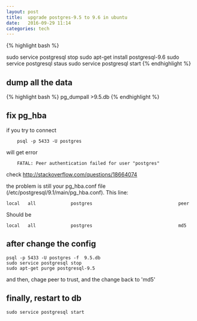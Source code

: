 ```yaml
---
layout: post
title:  upgrade postgres-9.5 to 9.6 in ubuntu
date:   2016-09-29 11:14 
categories: tech 
---
```


{% highlight bash %}



sudo service postgresql stop
sudo apt-get install postgresql-9.6
sudo service postgresql staus
sudo service postgresql start
{% endhighlight %}

## dump all the data

{% highlight bash %}
pg_dumpall >9.5.db
{% endhighlight %}

## fix pg_hba

if you try to connect

        psql -p 5433 -U postgres  

will get error
    
        FATAL: Peer authentication failed for user "postgres"

check http://stackoverflow.com/questions/18664074

the problem is still your pg_hba.conf file (/etc/postgresql/9.1/main/pg_hba.conf). This line:

    local   all             postgres                                peer

Should be

    local   all             postgres                                md5




## after change the config

    psql -p 5433 -U postgres -f  9.5.db
    sudo service postgresql stop
    sudo apt-get purge postgresql-9.5


and then,  chage peer to trust, and the change back to 'md5'


## finally, restart to db

    sudo service postgresql start
